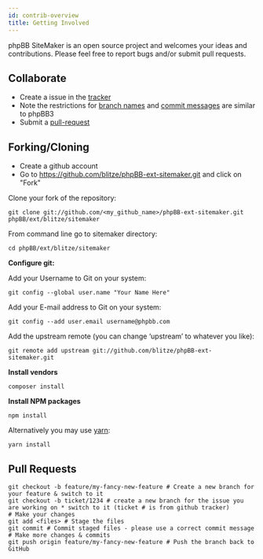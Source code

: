 ```yaml
---
id: contrib-overview
title: Getting Involved
---
```

phpBB SiteMaker is an open source project and welcomes your ideas and contributions. Please feel free to report bugs and/or submit pull requests.

## Collaborate

* Create a issue in the [tracker](https://github.com/blitze/phpBB-ext-sitemaker/issues)
* Note the restrictions for [branch names](https://wiki.phpbb.com/Git#Branch_Names) and [commit messages](https://wiki.phpbb.com/Git#Commit_Messages) are similar to phpBB3
* Submit a [pull-request](https://github.com/blitze/phpBB-ext-sitemaker/pulls)

## Forking/Cloning

* Create a github account
* Go to https://github.com/blitze/phpBB-ext-sitemaker.git and click on "Fork"

Clone your fork of the repository:

    git clone git://github.com/<my_github_name>/phpBB-ext-sitemaker.git phpBB/ext/blitze/sitemaker
    

From command line go to sitemaker directory:

    cd phpBB/ext/blitze/sitemaker
    

**Configure git:**

Add your Username to Git on your system:

    git config --global user.name "Your Name Here"
    

Add your E-mail address to Git on your system:

    git config --add user.email username@phpbb.com
    

Add the upstream remote (you can change ‘upstream’ to whatever you like):

    git remote add upstream git://github.com/blitze/phpBB-ext-sitemaker.git
    

**Install vendors**

    composer install
    

**Install NPM packages**

    npm install
    

Alternatively you may use [yarn](https://yarnpkg.com):

    yarn install
    

## Pull Requests

    git checkout -b feature/my-fancy-new-feature # Create a new branch for your feature & switch to it
    git checkout -b ticket/1234 # create a new branch for the issue you are working on * switch to it (ticket # is from github tracker)
    # Make your changes
    git add <files> # Stage the files
    git commit # Commit staged files - please use a correct commit message
    # Make more changes & commits
    git push origin feature/my-fancy-new-feature # Push the branch back to GitHub